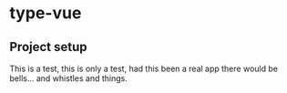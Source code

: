 # type-vue

## Project setup

This is a test, this is only a test, had this been a real app there would be bells... and whistles and things.
